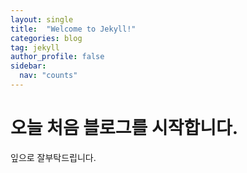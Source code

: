 ```yaml
---
layout: single
title:  "Welcome to Jekyll!"
categories: blog
tag: jekyll
author_profile: false
sidebar:
  nav: "counts"
---
```

# 오늘 처음 블로그를 시작합니다. 

잎으로 잘부탁드립니다.
